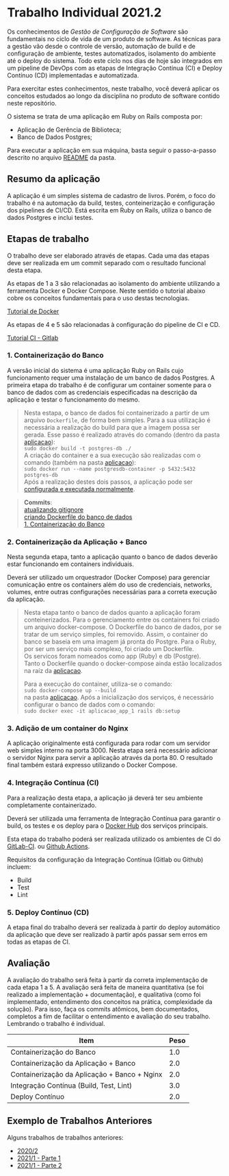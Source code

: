 # Trabalho Individual  2021.2

Os conhecimentos de *Gestão de Configuração de Software* são fundamentais no ciclo de vida de um produto de software. As técnicas para a gestão vão desde o controle de versão, automação de build e de configuração de ambiente, testes automatizados, isolamento do ambiente até o deploy do sistema. Todo este ciclo nos dias de hoje são integrados em um pipeline de DevOps com as etapas de Integração Contínua (CI) e Deploy Contínuo (CD) implementadas e automatizada.

Para exercitar estes conhecimentos, neste trabalho, você deverá aplicar os conceitos estudados ao longo da disciplina no produto de software contido neste repositório.

O sistema se trata de uma aplicação em Ruby on Rails composta por:

- Aplicação de Gerência de Biblioteca;
- Banco de Dados Postgres;

Para executar a aplicação em sua máquina, basta seguir o passo-a-passo descrito no arquivo [README](./aplicacao/README.md) da pasta.

## Resumo da aplicação

A aplicação é um simples sistema de cadastro de livros. Porém, o foco do trabalho é na automação da build, testes, conteinerização e configuração dos pipelines de CI/CD. Está escrita em Ruby on Rails, utiliza o banco de dados Postgres e inclui testes.

## Etapas de trabalho

O trabalho deve ser elaborado através de etapas. Cada uma das etapas deve ser realizada em um commit separado com o resultado funcional desta etapa.

As etapas de 1 a 3 são relacionadas ao isolamento do ambiente utilizando a ferramenta Docker e Docker Compose. Neste sentido o tutorial abaixo cobre os conceitos fundamentais para o uso destas tecnologias.

[Tutorial de Docker](https://github.com/FGA-GCES/Workshop-Docker-Entrega-01/tree/main/tutorial_docker)

As etapas de 4 e 5 são relacionadas à configuração do pipeline de CI e CD.

[Tutorial CI - Gitlab](https://github.com/FGA-GCES/Workshop-CI-Entrega-02/tree/main/gitlab-ci_tutorial)

### 1. Containerização do Banco

A versão inicial do sistema é uma aplicação Ruby on Rails cujo funcionamento requer uma instalação de um banco de dados Postgres. A primeira etapa do trabalho é de configurar um container somente para o banco de dados com as credenciais especificadas na descrição da aplicação e testar o funcionamento do mesmo.

> Nesta estapa, o banco de dados foi containerizado a partir de um arquivo ```Dockerfile```, de forma bem simples. Para a sua utilização é necessária a realização do build para que a imagem possa ser gerada. Esse passo é realizado através do comando (dentro da pasta [aplicacao](https://github.com/giovanadionisio/Trabalho-Individual-2021-2/tree/main/aplicacao)):  
```sudo docker build -t postgres-db ./```  
A criação do container e a sua execução são realizadas com o comando (também na pasta [aplicacao](https://github.com/giovanadionisio/Trabalho-Individual-2021-2/tree/main/aplicacao)):  
```sudo docker run --name postgresdb-container -p 5432:5432 postgres-db```  
Após a realização destes dois passos, a aplicação pode ser [configurada e executada normalmente](https://github.com/giovanadionisio/Trabalho-Individual-2021-2/tree/main/aplicacao/README.md). 

> **Commits**:  
> [atualizando gitignore](https://github.com/giovanadionisio/Trabalho-Individual-2021-2/commit/7ef9ce0d8d99d18ea839d18603823324a622f57e)  
> [criando Dockerfile do banco de dados](https://github.com/giovanadionisio/Trabalho-Individual-2021-2/commit/aaec3ffed4b7b002f8c96ae5087fb567cb64c293)  
> [1. Containerização do Banco](https://github.com/giovanadionisio/Trabalho-Individual-2021-2/commit/c429e1b061252a1aa24ffbb3d9f4c5408b23b5b3)  

### 2. Containerização da Aplicação + Banco

Nesta segunda etapa, tanto a aplicação quanto o banco de dados deverão estar funcionando em containers individuais.

Deverá ser utilizado um orquestrador (Docker Compose) para gerenciar comunicação entre os containers além do uso de credenciais, networks, volumes, entre outras configurações necessárias para a correta execução da aplicação.

> Nesta etapa tanto o banco de dados quanto a aplicação foram conteinerizados. Para o gerenciamento entre os containers foi criado um arquivo docker-compose. O Dockerfile do banco de dados, por se tratar de um serviço simples, foi removido. Assim, o container do banco se baseia em uma imagem já pronta do Postgre. Para o Ruby, por ser um serviço mais complexo, foi criado um Dockerfile.   
> Os servicos foram nomeados como app (Ruby) e db (Postgre).  
> Tanto o Dockerfile quando o docker-compose ainda estão localizados na raíz da [aplicacao](https://github.com/giovanadionisio/Trabalho-Individual-2021-2/tree/main/aplicacao).  
> 
> Para a execução do container, utiliza-se o comando:  
> ```sudo docker-compose up --build```  
> na pasta [aplicacao](https://github.com/giovanadionisio/Trabalho-Individual-2021-2/tree/main/aplicacao). Após a inicialização dos serviços, é necessário configurar o banco de dados com o comando:  
> ```sudo docker exec -it aplicacao_app_1 rails db:setup```

### 3. Adição de um container do Nginx 

A aplicação originalmente está configurada para rodar com um servidor web simples interno na porta 3000. Nesta etapa será necessário adicionar o servidor Nginx para servir a aplicação através da porta 80. O resultado final também estará expresso utilizando o Docker Compose.

### 4. Integração Contínua (CI)

Para a realização desta etapa, a aplicação já deverá ter seu ambiente completamente containerizado.

Deverá ser utilizada uma ferramenta de Integração Contínua para garantir o build, os testes e os deploy para o [Docker Hub](https://hub.docker.com) dos serviços principais.

Esta etapa do trabalho poderá ser realizada utilizado os ambientes de CI do [GitLab-CI](https://docs.gitlab.com/ee/ci/). ou [Github Actions](https://github.com/features/actions).  

Requisitos da configuração da Integração Contínua (Gitlab ou Github) incluem:
- Build
- Test
- Lint

### 5. Deploy Contínuo (CD)

A etapa final do trabalho deverá ser realizada à partir do deploy automático da aplicação que deve ser realizado à partir após passar sem erros em todas as etapas de CI.

## Avaliação

A avaliação do trabalho será feita à partir da correta implementação de cada etapa 1 a 5. A avaliação será feita de maneira quantitativa (se foi realizado a implementação + documentação), e qualitativa (como foi implementado, entendimento dos conceitos na prática, complexidade da solução). Para isso, faça os commits atômicos, bem documentados, completos a fim de facilitar o entendimento e avaliação do seu trabalho. Lembrando o trabalho é individual.

| Item | Peso |
|---|---|
| Containerização do Banco                      | 1.0 |
| Containerização da Aplicação + Banco          | 2.0 |
| Containerização da Aplicação + Banco + Nginx  | 2.0 |
| Integração Contínua (Build, Test, Lint)       | 3.0 |
| Deploy Contínuo                               | 2.0 |


##  Exemplo de Trabalhos Anteriores

Alguns trabalhos de trabalhos anteriores:

- [2020/2](https://github.com/FGA-GCES/Trabalho-Individual-2020-2)
- [2021/1 - Parte 1](https://github.com/FGA-GCES/Workshop-Docker-Entrega-01)
- [2021/1 - Parte 2](https://github.com/FGA-GCES/Workshop-Docker-Entrega-02)
